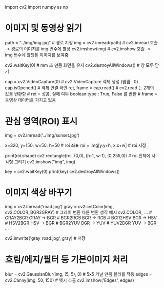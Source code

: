import cv2
import numpy as np


# 이미지 및 동영상 읽기

path = "../img/img.jpg"    # 경로 지정
img = cv2.imread(path)     # cv2.imread 호출 -> 경로의 이미지를 img 변수에 할당
cv2.imshow(img)            # cv2.imshow 호출 -> img 변수에 할당된 이미지를 보여줌

cv2.waitKey(0)              # mm 초 만큼 화면을 유지
cv2.destroyAllWindows()    # 창 모두 닫기

cap = cv2.VideoCapture(0)  # cv2.VideoCapture 객체 생성 (웹캠 : 0)
cap.isOpened()             # 객체 연결 확인
ret, frame = cap.read()    # cv2.read 는 2개의 값을 반환함
                           # ret = 성공, 실패 여부 boolean type : True, False 를 반환
                           # frame = 동영상 데이터를 가지고 있음


# 관심 영역(ROI) 표시

img = cv2.imread('../img/sunset.jpg')

x=320; y=150; w=50; h=50    # roi 좌표
roi = img[y:y+h, x:x+w]     # roi 지정

print(roi.shape)
cv2.rectangle(roi, (0,0), (h-1, w-1), (0,255,0)) # roi 전체에 사각형 그리기
cv2.imshow("img", img)

key = cv2.waitKey(0)
print(key)
cv2.destroyAllWindows()


# 이미지 색상 바꾸기

img = cv2.imread('road.jpg')
gray = cv2.cvtColor(img, cv2.COLOR_BGR2GRAY)  # 그레이 변환 다른 변환 생각 예시 cv2.COLOR_ ...
                                              # GRAY2BGR GRAY -> BGR
                                              # BGR2RGB BGR -> RGB
                                              # BGR2HSV BGR -> HSV
                                              # HSV2BGR HSV -> BGR
                                              # BGR2YUV BGR -> YUV
                                              # YUV2BGR YUV -> BGR ...

cv2.imwrite('gray_road.jpg', gray)  # 저장


# 흐림/에지/필터 등 기본이미지 처리

blur = cv2.GaussianBlur(img, (5, 5), 0)    # 5x5 커널 만큼 블러를 적용
edges = cv2.Canny(img, 50, 150)            # 엣지 추출
cv2.imshow('Edges', edges)